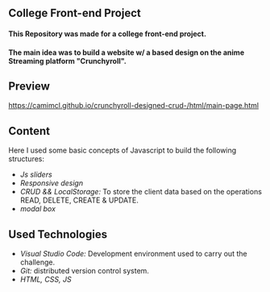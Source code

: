 ## College Front-end Project
#### This Repository was made for a college front-end project. 
#### The main idea was to build a website w/ a based design on the anime Streaming platform "Crunchyroll".

## Preview
https://camimcl.github.io/crunchyroll-designed-crud-/html/main-page.html

## Content 
Here I used some basic concepts of Javascript to build the following structures:

- *Js sliders*
- *Responsive design*
- *CRUD && LocalStorage:* To store the client data based on the operations READ, DELETE, CREATE & UPDATE.
- *modal box*

## Used Technologies
- *Visual Studio Code:* Development environment used to carry out the challenge.
- *Git:* distributed version control system.
- *HTML, CSS, JS*
